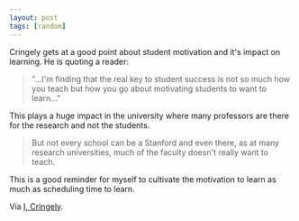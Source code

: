 ```yaml
---
layout: post
tags: [random]
---
```


Cringely gets at a good point about student motivation and it's impact on learning. He is quoting a reader:

> "...I'm finding that the real key to student success is not so much how you teach but how you go about motivating students to want to learn..."

This plays a huge impact in the university where many professors are there for the research and not the students.

> But not every school can be a Stanford and even there, as at many research universities, much of the faculty doesn't really want to teach.

This is a good reminder for myself to cultivate the motivation to learn as much as scheduling time to learn.

Via [I, Cringely](http://www.cringely.com/2012/01/hello-mr-chips/).

